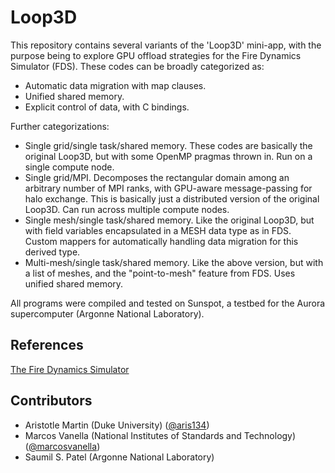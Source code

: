 # Loop3D

This repository contains several variants of the 'Loop3D' mini-app,
with the purpose being to explore GPU offload strategies for the Fire Dynamics Simulator (FDS). These codes can be broadly categorized as:

- Automatic data migration with map clauses.
- Unified shared memory.
- Explicit control of data, with C bindings.

Further categorizations:
- Single grid/single task/shared memory. These codes are basically the original Loop3D, but with some OpenMP pragmas thrown in. Run on a single compute node.
- Single grid/MPI. Decomposes the rectangular domain among an arbitrary number of MPI ranks, with GPU-aware message-passing for halo exchange. This is basically just a distributed version of the original Loop3D. Can run across multiple compute nodes.
- Single mesh/single task/shared memory. Like the original Loop3D, but with field variables encapsulated in a MESH data type as in FDS. Custom mappers for automatically handling data migration for this derived type.
- Multi-mesh/single task/shared memory. Like the above version, but with a list of meshes, and the "point-to-mesh" feature from FDS. Uses unified shared memory.

All programs were compiled and tested on Sunspot, a testbed for the Aurora supercomputer (Argonne National Laboratory).

## References
[The Fire Dynamics Simulator](https://pages.nist.gov/fds-smv/) 

## Contributors
- Aristotle Martin (Duke University) ([@aris134](https://github.com/aris134))
- Marcos Vanella (National Institutes of Standards and Technology) ([@marcosvanella](https://github.com/marcosvanella))
- Saumil S. Patel (Argonne National Laboratory) 
